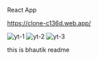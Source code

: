 React App

 https://clone-c136d.web.app/
 
![yt-1](https://user-images.githubusercontent.com/61656212/113901591-a28a9800-97ec-11eb-82dc-75efe6bdfd20.PNG)
![yt-2](https://user-images.githubusercontent.com/61656212/113901573-9e5e7a80-97ec-11eb-950f-ab89e413a38b.PNG)
![yt-3](https://user-images.githubusercontent.com/61656212/113901583-a1596b00-97ec-11eb-81bf-596d4b6062ef.PNG)

this is bhautik readme